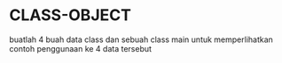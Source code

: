 # CLASS-OBJECT
buatlah 4 buah data class dan sebuah class main untuk memperlihatkan contoh penggunaan ke 4 data tersebut
